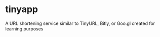 # tinyapp

A URL shortening service similar to TinyURL, Bitly, or Goo.gl created for learning purposes
